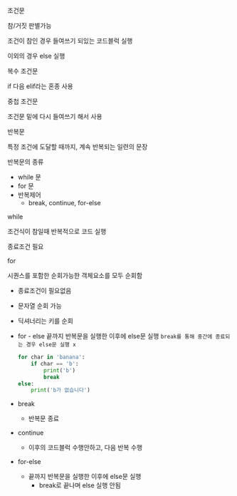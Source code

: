 조건문

참/거짓 판별가능

조건이 참인 경우 들여쓰기 되있는 코드블럭 실행

이외의 경우 else 실행



복수 조건문

if 다음 elif라는 혼종 사용



중첩 조건문

조건문 밑에 다시 들여쓰기 해서 사용





반복문

특정 조건에 도달할 때까지, 계속 반복되는 일련의 문장



반복문의 종류

- while 문
- for 문
- 반복제어
  - break, continue, for-else



while

조건식이 참일때 반복적으로 코드 실행

종료조건 필요



for

시퀀스를 포함한 순회가능한 객체요소를 모두 순회함

- 종료조건이 필요없음
- 문자열 순회 가능
- 딕셔너리는 키를 순회
- for - else
끝까지 반복문을 실행한 이후에 else문 실행
    `break를 통해 중간에 종료되는 경우 else문 실행 x`
    
    ```python
    for char in 'banana':
    	if char == 'b':
    		print('b')
    		break
    else:
    	print('b가 없습니다')
    ```
- break
  - 반복문 종료
- continue
  - 이후의 코드블럭 수행안하고, 다음 반복 수행
- for-else
  - 끝까지 반복문을 실행한 이후에 else문 실행
    - break로 끝나며 else 실행 안됨



